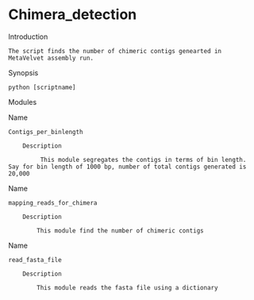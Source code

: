 # Chimera_detection

Introduction

    The script finds the number of chimeric contigs genearted in MetaVelvet assembly run.

Synopsis

    python [scriptname]
 
Modules
  
  Name
  
    Contigs_per_binlength
  
        Description
      
             This module segregates the contigs in terms of bin length. Say for bin length of 1000 bp, number of total contigs generated is 20,000
    
  Name
  
    mapping_reads_for_chimera
      
        Description
         
            This module find the number of chimeric contigs
         
  Name
   
    read_fasta_file
    
        Description
         
            This module reads the fasta file using a dictionary 
